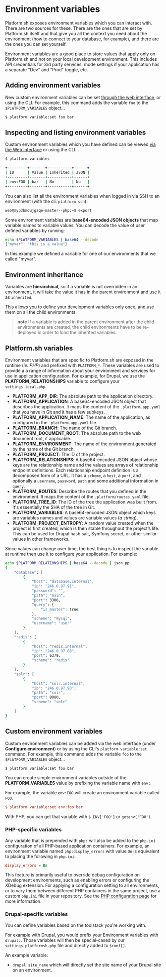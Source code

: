 # Environment variables

Platform.sh exposes environment variables which you can interact with. There are
two sources for these. There are the ones that are set by Platform.sh itself
and that give you all the context you need about the environment (how to
connect to your database, for example), and there are the ones you can set
yourself.

Environment variables are a good place to store values that apply only on Platform.sh and not on your local development environment. This includes API credentials for 3rd party services, mode settings if your application has a separate "Dev" and "Prod" toggle, etc.

## Adding environment variables

New custom environment variables can be set [through the web interface](administration/web/configure-environment.html#settings), or using the CLI. For example, this command adds the variable `foo` to the `$PLATFORM_VARIABLES` object...

```bash
$ platform variable:set foo bar
```
## Inspecting and listing environment variables

Custom environment variables which you have defined can be viewed [via the Web Interface](administration/web/configure-environment.html#settings) or using the CLI...

```bash
$ platform variables

+---------+-------+-----------+------+
| ID      | Value | Inherited | JSON |
+---------+-------+-----------+------+
| env:FOO | bar   | No        | No   |
+---------+-------+-----------+------+
```
You can also list all the environment variables when logged in via SSH to an environment (with the cli: `platform ssh`):

```bash
web@myp3bmdujgzqe-master--php:~$ export
```
Some environment variables are **base64-encoded JSON objects** that map variable names
to variable values. You can decode the value of user defined variables by
running:

```bash
echo $PLATFORM_VARIABLES | base64 --decode
{"myvar": "this is a value"}
```

In this example we defined a variable for one of our environments that we called
"myvar".

## Environment inheritance

Variables are **hierarchical**, so if a variable is not overridden in an environment, it will take the value it has in the parent environment and use it as `inherited`.

This allows you to define your development variables only once, and use them on all the child environments.

> **note**
> If a variable is added in the parent environment after the child environments are created, the child environments have to be re-deployed in order to load the inherited variables.

## Platform.sh variables

Environment variables that are specific to Platform.sh are exposed in the runtime (*ie. PHP*) and prefixed with `PLATFORM_*`. These variables are used to provide a a range of information about your environment and services for use in application configuration. For example, for Drupal, we use the **PLATFORM_RELATIONSHIPS** variable to configure your `settings.local.php`.


* **PLATFORM_APP_DIR**: The absolute path to the application directory.
* **PLATFORM_APPLICATION**: A base64-encoded JSON object that describes the application. It maps the content of the `.platform.app.yaml` that you have in Git and it has a few subkeys.
* **PLATFORM_APPLICATION_NAME**: The name of the application, as configured in the `.platform.app.yaml` file.
* **PLATFORM_BRANCH**: The name of the Git branch.
* **PLATFORM_DOCUMENT_ROOT**: The absolute path to the web document root, if applicable.
* **PLATFORM_ENVIRONMENT**: The name of the environment generated by the name of the Git branch.
* **PLATFORM_PROJECT**: The ID of the project.
* **PLATFORM_RELATIONSHIPS**: A base64-encoded JSON object whose keys are the relationship name and the values are arrays of relationship endpoint definitions. Each relationship endpoint definition is a decomposed form of a URL. It has a `scheme`, a `host`, a `port`, and optionally a `username`, `password`, `path` and some additional information in `query`.
* **PLATFORM_ROUTES**: Describe the routes that you defined in the environment. It maps the content of the `.platform/routes.yaml`
    file.
* **PLATFORM_TREE_ID**: The ID of the tree the application was built from. It's essentially the SHA of the tree in Git.
* **PLATFORM_VARIABLES**: A base64-encoded JSON object which keys are variables names and values are variable values (*a string*).
* **PLATFORM_PROJECT_ENTROPY**: A random value created when the project is first created, which is then stable throughout the project’s life. This can be used for Drupal hash salt, Symfony secret, or other similar values in other frameworks.

Since values can change over time, the best thing is to inspect the variable at runtime then use it to configure your application. For example:

```bash
echo $PLATFORM_RELATIONSHIPS | base64 --decode | json_pp
{
    "database": [
        {
            "host": "database.internal",
            "ip": "246.0.97.91",
            "password": "",
            "path": "main",
            "port": 3306,
            "query": {
                "is_master": true
            },
            "scheme": "mysql",
            "username": "user"
        }
    ],
    "redis": [
        {
            "host": "redis.internal",
            "ip": "246.0.97.88",
            "port": 6379,
            "scheme": "redis"
        }
    ],
    "solr": [
        {
            "host": "solr.internal",
            "ip": "246.0.97.90",
            "path": "solr",
            "port": 8080,
            "scheme": "solr"
        }
    ]
}
```

## Custom environment variables

Custom environment variables can be added via the web interface (under **Configure environment**) or by using the CLI's `platform variable:set` command. For example, this command adds the variable `foo` to the `$PLATFORM_VARIABLES` object...

```bash
$ platform variable:set foo bar
```

You can create simple environment variables outside of the
**PLATFORM_VARIABLES** value by prefixing the variable name with `env:`.

For example, the variable `env:FOO` will create an environment variable called
`FOO`.

```ini
$ platform variable:set env:foo bar
```

With PHP, you can get that variable with `$_ENV['FOO']` or `getenv('FOO')`.

### PHP-specific variables

Any variable that is prepended with `php:` will also be added to the `php.ini` configuration of all PHP-based application containers.  For example, an environment variable named `php:display_errors` with value `On` is equivalent to placing the following in `php.ini`:

```ini
display_errors = On
```

This feature is primarily useful to override debug configuration on development environments, such as enabling errors or configuring the XDebug extension.  For applying a configuration setting to all environments, or to vary them between different PHP containers in the same project, use a custom `php.ini` file in your repository.  See the [PHP configuration page](/languages/php.md#custom-phpini) for more information.


### Drupal-specific variables

You can define variables based on the toolstack you're working with.

For example with Drupal, you would prefix your Environment variables
with `drupal:`. Those variables will then be special-cased by our
`settings.platformsh.php` file and directly added to `$conf[]`.

An example variable:

-   `drupal:site_name` which will directly set the site name of your
    Drupal site on an environment.

